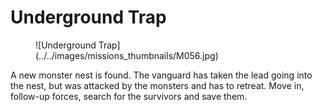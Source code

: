 # Underground Trap

<figure markdown>
  ![Underground Trap](../../images/missions_thumbnails/M056.jpg)
</figure>

A new monster nest is found. The vanguard has taken the lead going into the nest, but was attacked by the monsters and has to retreat. Move in, follow-up forces, search for the survivors and save them.
